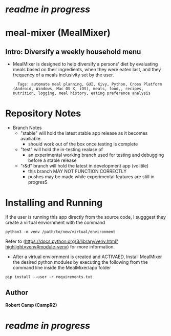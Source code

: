 
# ***readme in progress***
# meal-mixer (MealMixer)
## Intro: Diversify a weekly household menu

- MealMixer is designed to help diversify a persons' diet by evaluating
meals based on their ingredients, when they were eaten last, and they frequency
of a meals inclusivity set by the user.

        Tags: automate meal planning, GUI, Kivy, Python, Cross Platform (Android, Windows, Mac OS X, iOS), meals, food,, recipes, nutrition, logging, meal history, eating preference analysis
# Repository Notes
- Branch Notes
    - "stable" will hold the latest stable app release as it becomes availiable.
        - should work out of the box once testing is complete
    - "test" will hold the in-testing realase of
        - an experimental working branch used for testing and debugging before a stable release
    - "r&d" branch will hold the latest in development app (volitile)
        - this branch MAY NOT FUNCTION CORRECTLY
        - pushes may be made while experimental features are still in progresS
# Installing and Running
If the user is running this app directly from the source code, I sugggest they
create a virtual enviornment with the command
```
python3 -m venv /path/to/new/virtual/environment
```

Refer to (https://docs.python.org/3/library/venv.html?highlight=venv#module-venv)
for more information.

- After a virtual enviornment is created and ACTIVAED, Install MealMixer the desired
python modules by executing the following from the command line inside the
MealMixer/app folder
```
pip install --user -r requirements.txt
```
## Author
**Robert Camp (CampR2)**
# ***readme in progress***
